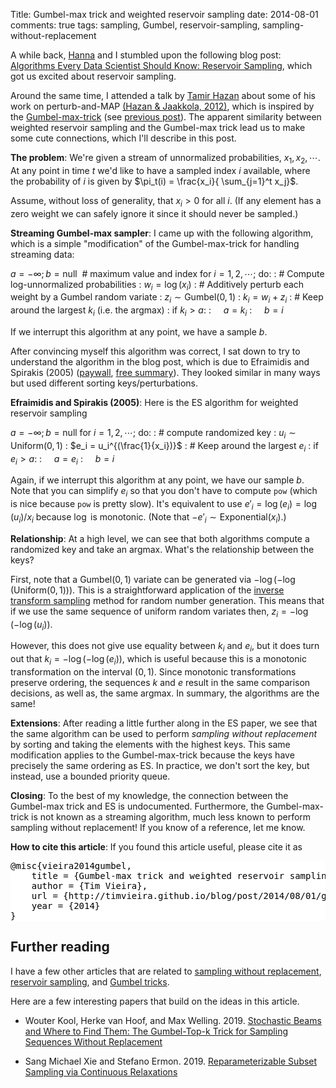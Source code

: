 Title: Gumbel-max trick and weighted reservoir sampling
date: 2014-08-01
comments: true
tags: sampling, Gumbel, reservoir-sampling, sampling-without-replacement

A while back, [Hanna](http://people.cs.umass.edu/~wallach/) and I stumbled upon
the following blog post:
[Algorithms Every Data Scientist Should Know: Reservoir Sampling](http://blog.cloudera.com/blog/2013/04/hadoop-stratified-randosampling-algorithm),
which got us excited about reservoir sampling.

Around the same time, I attended a talk by
[Tamir Hazan](http://cs.haifa.ac.il/~tamir/) about some of his work on
perturb-and-MAP
[(Hazan & Jaakkola, 2012)](http://cs.haifa.ac.il/~tamir/papers/mean-width-icml12.pdf),
which is inspired by the
[Gumbel-max-trick](https://hips.seas.harvard.edu/blog/2013/04/06/the-gumbel-max-trick-for-discrete-distributions/)
(see [previous post](/blog/post/2014/07/31/gumbel-max-trick/)). The apparent similarity between weighted reservoir sampling and the Gumbel-max trick lead us to make some cute connections, which I'll describe in this post.

**The problem**: We're given a stream of unnormalized probabilities, $x_1, x_2, \cdots$. At any point in time $t$ we'd like to have a sampled index $i$ available, where the probability of $i$ is given by $\pi_t(i) = \frac{x_i}{
\sum_{j=1}^t x_j}$.

Assume, without loss of generality, that $x_i > 0$ for all $i$. (If any element has a zero weight we can safely ignore it since it should never be sampled.)

**Streaming Gumbel-max sampler**: I came up with the following algorithm, which is a simple "modification" of the Gumbel-max-trick for handling streaming data:

$a = -\infty; b = \text{null}  \ \ \text{# maximum value and index}$
for $i=1,2,\cdots;$ do:
:  \# Compute log-unnormalized probabilities
:  $w_i = \log(x_i)$
:  \# Additively perturb each weight by a Gumbel random variate
:  $z_i \sim \text{Gumbel}(0,1)$
:  $k_i = w_i + z_i$
:  \# Keep around the largest $k_i$ (i.e. the argmax)
:  if $k_i > a$:
:  $\ \ \ \ a = k_i$
:  $\ \ \ \ b = i$

If we interrupt this algorithm at any point, we have a sample $b$.

After convincing myself this algorithm was correct, I sat down to try to
understand the algorithm in the blog post, which is due to Efraimidis and
Spirakis (2005) ([paywall](http://dl.acm.org/citation.cfm?id=1138834),
[free summary](http://utopia.duth.gr/~pefraimi/research/data/2007EncOfAlg.pdf)). They
looked similar in many ways but used different sorting keys/perturbations.

**Efraimidis and Spirakis (2005)**: Here is the ES algorithm for weighted
reservoir sampling

$a = -\infty; b = \text{null}$
for $i=1,2,\cdots;$ do:
:  \# compute randomized key
:  $u_i \sim \text{Uniform}(0,1)$
:  $e_i = u_i^{(\frac{1}{x_i})}$
:  \# Keep around the largest $e_i$
:  if $e_i > a$:
:  $\ \ \ \ a = e_i$
:  $\ \ \ \ b = i$

Again, if we interrupt this algorithm at any point, we have our sample $b$. Note
that you can simplify $e_i$ so that you don't have to compute `pow` (which is nice
because `pow` is pretty slow). It's equivalent to use $e'_i = \log(e_i) =
\log(u_i)/x_i$ because $\log$ is monotonic. (Note that $-e'_i \sim
\textrm{Exponential}(x_i)$.)

<!--
I find this version of the algorithm more intuitive, since it's well-known that
$\left(\underset{{i=1 \ldots t}}{\min} \textrm{Exponential}(x_i) \right) =
\textrm{Exponential}\left(\sum_{i=1}^t x_i \right)$. This version makes it clear
that minimizing is actually summing. However, we want the argmin, which is
distributed according to $\pi_t$.
-->

**Relationship**: At a high level, we can see that both algorithms compute a
randomized key and take an argmax. What's the relationship between the keys?

First, note that a $\text{Gumbel}(0,1)$ variate can be generated via
$-\log(-\log(\text{Uniform}(0,1)))$. This is a straightforward application of
the
[inverse transform sampling](http://en.wikipedia.org/wiki/Inverse_transform_sampling)
method for random number generation. This means that if we use the same sequence
of uniform random variates then, $z_i = -\log(-\log(u_i))$.

However, this does not give use equality between $k_i$ and $e_i$, but it does
turn out that $k_i = -\log(-\log(e_i))$, which is useful because this is a
monotonic transformation on the interval $(0,1)$. Since monotonic
transformations preserve ordering, the sequences $k$ and $e$ result in the same
comparison decisions, as well as, the same argmax. In summary, the algorithms
are the same!

**Extensions**: After reading a little further along in the ES paper, we see
that the same algorithm can be used to perform *sampling without replacement* by
sorting and taking the elements with the highest keys. This same modification applies to the Gumbel-max-trick because the keys have precisely the same ordering as ES. In practice, we don't sort the key, but instead, use a bounded priority queue.

**Closing**: To the best of my knowledge, the connection between the
Gumbel-max trick and ES is undocumented. Furthermore, the Gumbel-max-trick is not known as a streaming algorithm, much less known to perform sampling without replacement! If you know of a reference, let me know.


**How to cite this article**: If you found this article useful, please cite it as

<pre style="background-color: white; color: black; border: #333;">
@misc{vieira2014gumbel,
    title = {Gumbel-max trick and weighted reservoir sampling},
    author = {Tim Vieira},
    url = {http://timvieira.github.io/blog/post/2014/08/01/gumbel-max-trick-and-weighted-reservoir-sampling/},
    year = {2014}
}
</pre>

## Further reading

I have a few other articles that are related to
[sampling without replacement](http://timvieira.github.io/blog/tag/sampling-without-replacement.html),
[reservoir sampling](http://timvieira.github.io/blog/tag/reservoir-sampling.html),
and [Gumbel tricks](http://timvieira.github.io/blog/tag/gumbel.html).

Here are a few interesting papers that build on the ideas in this article.

- Wouter Kool, Herke van Hoof, and Max Welling. 2019.
[Stochastic Beams and Where to Find Them: The Gumbel-Top-k Trick for Sampling Sequences Without Replacement](https://arxiv.org/abs/1903.06059)

- Sang Michael Xie and Stefano Ermon. 2019. [Reparameterizable Subset Sampling via Continuous Relaxations](https://arxiv.org/abs/1901.10517)
